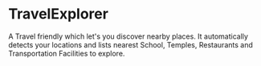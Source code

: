 # TravelExplorer

A Travel friendly which let's you discover nearby places. It automatically detects your locations and lists nearest School, Temples, Restaurants and Transportation Facilities to explore.
